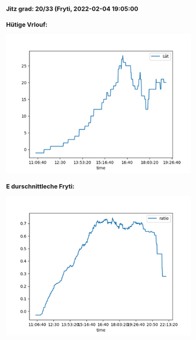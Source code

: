 ### Jitz grad: 20/33 (Fryti, 2022-02-04 19:05:00

### Hütige Vrlouf:
![Graph](Today.png)

### E durschnittleche Fryti:
![Graph](Fryti.png)